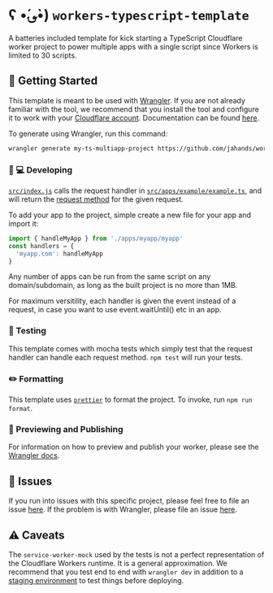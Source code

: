 # ʕ •́؈•̀) `workers-typescript-template`

A batteries included template for kick starting a TypeScript Cloudflare worker project to power multiple apps with a single script since Workers is limited to 30 scripts.

## 🔋 Getting Started

This template is meant to be used with [Wrangler](https://github.com/cloudflare/wrangler). If you are not already familiar with the tool, we recommend that you install the tool and configure it to work with your [Cloudflare account](https://dash.cloudflare.com). Documentation can be found [here](https://developers.cloudflare.com/workers/tooling/wrangler/).

To generate using Wrangler, run this command:

```bash
wrangler generate my-ts-multiapp-project https://github.com/jahands/worker-typescript-template-multiapp
```

### 👩 💻 Developing

[`src/index.js`](./src/index.ts) calls the request handler in [`src/apps/example/example.ts`](./src/handler.ts), and will return the [request method](https://developer.mozilla.org/en-US/docs/Web/API/Request/method) for the given request.

To add your app to the project, simple create a new file for your app and import it:
```typescript
import { handleMyApp } from './apps/myapp/myapp'
const handlers = {
  'myapp.com': handleMyApp
}
```
Any number of apps can be run from the same script on any domain/subdomain, as long as the built project is no more than 1MB.

For maximum versitility, each handler is given the event instead of a request, in case you want to use event.waitUntil() etc in an app.

### 🧪 Testing

This template comes with mocha tests which simply test that the request handler can handle each request method. `npm test` will run your tests.

### ✏️ Formatting

This template uses [`prettier`](https://prettier.io/) to format the project. To invoke, run `npm run format`.

### 👀 Previewing and Publishing

For information on how to preview and publish your worker, please see the [Wrangler docs](https://developers.cloudflare.com/workers/tooling/wrangler/commands/#publish).

## 🤢 Issues

If you run into issues with this specific project, please feel free to file an issue [here](https://github.com/jahands/worker-typescript-template-multiapp/issues). If the problem is with Wrangler, please file an issue [here](https://github.com/cloudflare/wrangler/issues).

## ⚠️ Caveats

The `service-worker-mock` used by the tests is not a perfect representation of the Cloudflare Workers runtime. It is a general approximation. We recommend that you test end to end with `wrangler dev` in addition to a [staging environment](https://developers.cloudflare.com/workers/tooling/wrangler/configuration/environments/) to test things before deploying.

